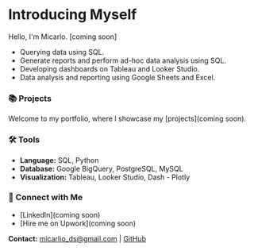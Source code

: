# Introducing Myself

Hello, I'm Micarlo. [coming soon]

* Querying data using SQL.
* Generate reports and perform ad-hoc data analysis using SQL.
* Developing dashboards on Tableau and Looker Studio.
* Data analysis and reporting using Google Sheets and Excel.

### 📚 Projects

Welcome to my portfolio, where I showcase my [projects](coming soon).

### 🛠️ Tools

* **Language:** SQL, Python
* **Database:** Google BigQuery, PostgreSQL, MySQL
* **Visualization:** Tableau, Looker Studio, Dash - Plotly

### 👋 Connect with Me

* [LinkedIn](coming soon)
* [Hire me on Upwork](coming soon)

**Contact:** micarlio_ds@gmail.com | [GitHub](https://github.com/micarlio)
